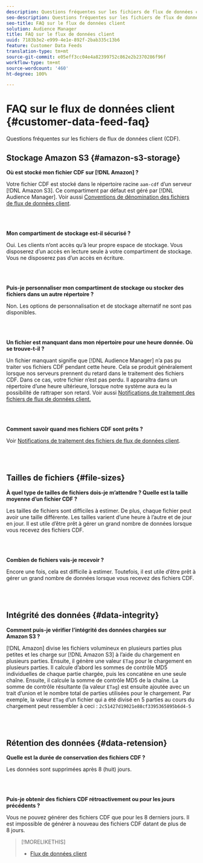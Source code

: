 ```yaml
---
description: Questions fréquentes sur les fichiers de flux de données client (CDF).
seo-description: Questions fréquentes sur les fichiers de flux de données client (CDF).
seo-title: FAQ sur le flux de données client
solution: Audience Manager
title: FAQ sur le flux de données client
uuid: 7183b3e2-e999-4e1e-892f-2bab335c13b6
feature: Customer Data Feeds
translation-type: tm+mt
source-git-commit: e05eff3cc04e4a82399752c862e2b2370286f96f
workflow-type: tm+mt
source-wordcount: '460'
ht-degree: 100%

---
```



# FAQ sur le flux de données client {#customer-data-feed-faq}

Questions fréquentes sur les fichiers de flux de données client (CDF).

## Stockage Amazon S3 {#amazon-s3-storage}

**Où est stocké mon fichier CDF sur [!DNL Amazon] ?**

Votre fichier CDF est stocké dans le répertoire racine `aam-cdf` d’un serveur [!DNL Amazon S3]. Ce compartiment par défaut est géré par [!DNL Audience Manager]. Voir aussi [Conventions de dénomination des fichiers de flux de données client](../features/cdf-files.md#cdf-naming-conventions).

<br> 

**Mon compartiment de stockage est-il sécurisé ?**

Oui. Les clients n’ont accès qu’à leur propre espace de stockage. Vous disposerez d’un accès en lecture seule à votre compartiment de stockage. Vous ne disposerez pas d’un accès en écriture.

<br> 

**Puis-je personnaliser mon compartiment de stockage ou stocker des fichiers dans un autre répertoire ?**

Non. Les options de personnalisation et de stockage alternatif ne sont pas disponibles.

<br> 

**Un fichier est manquant dans mon répertoire pour une heure donnée. Où se trouve-t-il ?**

Un fichier manquant signifie que [!DNL Audience Manager] n’a pas pu traiter vos fichiers CDF pendant cette heure. Cela se produit généralement lorsque nos serveurs prennent du retard dans le traitement des fichiers CDF. Dans ce cas, votre fichier n’est pas perdu. Il apparaîtra dans un répertoire d’une heure ultérieure, lorsque notre système aura eu la possibilité de rattraper son retard. Voir aussi [Notifications de traitement des fichiers de flux de données client.](../features/cdf-files.md#cdf-file-processing-notifications)

<br> 

**Comment savoir quand mes fichiers CDF sont prêts ?**

Voir [Notifications de traitement des fichiers de flux de données client](../features/cdf-files.md#cdf-file-processing-notifications).

<br> 

## Tailles de fichiers {#file-sizes}

**À quel type de tailles de fichiers dois-je m’attendre ? Quelle est la taille moyenne d’un fichier CDF ?**

Les tailles de fichiers sont difficiles à estimer. De plus, chaque fichier peut avoir une taille différente. Les tailles varient d’une heure à l’autre et de jour en jour. Il est utile d’être prêt à gérer un grand nombre de données lorsque vous recevez des fichiers CDF.

<br> 

**Combien de fichiers vais-je recevoir ?**

Encore une fois, cela est difficile à estimer. Toutefois, il est utile d’être prêt à gérer un grand nombre de données lorsque vous recevez des fichiers CDF.

<br> 

## Intégrité des données {#data-integrity}

**Comment puis-je vérifier l’intégrité des données chargées sur Amazon S3 ?**

[!DNL Amazon] divise les fichiers volumineux en plusieurs parties plus petites et les charge sur [!DNL Amazon S3] à l’aide du chargement en plusieurs parties. Ensuite, il génère une valeur `ETag` pour le chargement en plusieurs parties. Il calcule d’abord les sommes de contrôle MD5 individuelles de chaque partie chargée, puis les concatène en une seule chaîne. Ensuite, il calcule la somme de contrôle MD5 de la chaîne. La somme de contrôle résultante (la valeur `ETag`) est ensuite ajoutée avec un trait d’union et le nombre total de parties utilisées pour le chargement. Par exemple, la valeur `ETag` d’un fichier qui a été divisé en 5 parties au cours du chargement peut ressembler à ceci : `2c51427d19021e88cf3395365895b6d4-5`

<br> 

## Rétention des données {#data-retension}

**Quelle est la durée de conservation des fichiers CDF ?**

Les données sont supprimées après 8 (huit) jours.

<br> 

**Puis-je obtenir des fichiers CDF rétroactivement ou pour les jours précédents ?**

Vous ne pouvez générer des fichiers CDF que pour les 8 derniers jours. Il est impossible de générer à nouveau des fichiers CDF datant de plus de 8 jours.

>[!MORELIKETHIS]
>
>* [Flux de données client](../features/cdf-files.md)


